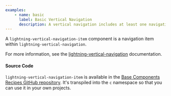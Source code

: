 ```yaml
---
examples:
    - name: basic
      label: Basic Vertical Navigation
      description: A vertical navigation includes at least one navigation section and item.
---
```


A `lightning-vertical-navigation-item` component is a navigation item within `lightning-vertical-navigation`.

For more information, see the
[lightning-vertical-navigation](bundle/lightning-vertical-navigation/documentation) documentation.

#### Source Code

`lightning-vertical-navigation-item` is available in the [Base Components Recipes GitHub repository](https://github.com/salesforce/base-components-recipes#documentation). It's transpiled into the `c` namespace so that you can use it in your own projects.
